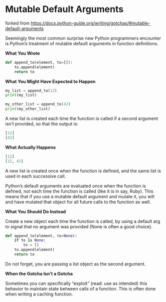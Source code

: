 # Mutable Default Arguments

forked from <https://docs.python-guide.org/writing/gotchas/#mutable-default-arguments>

Seemingly the most common surprise new Python programmers encounter is Python’s treatment of mutable default arguments in function definitions.

**What You Wrote**
```python
def append_to(element, to=[]):
    to.append(element)
    return to
```

**What You Might Have Expected to Happen**

```python
my_list = append_to(12)
print(my_list)

my_other_list = append_to(42)
print(my_other_list)
```

A new list is created each time the function is called if a second argument isn’t provided, so that the output is:

```python
[12]
[42]
```

**What Actually Happens**
```python
[12]
[12, 42]
```

A new list is created once when the function is defined, and the same list is used in each successive call.

Python’s default arguments are evaluated once when the function is defined, not each time the function is called (like it is in say, Ruby). This means that if you use a mutable default argument and mutate it, you will and have mutated that object for all future calls to the function as well.

**What You Should Do Instead**

Create a new object each time the function is called, by using a default arg to signal that no argument was provided (None is often a good choice).

```python
def append_to(element, to=None):
    if to is None:
        to = []
    to.append(element)
    return to
```

Do not forget, you are passing a list object as the second argument.

**When the Gotcha Isn’t a Gotcha**

Sometimes you can specifically “exploit” (read: use as intended) this behavior to maintain state between calls of a function. This is often done when writing a caching function.
